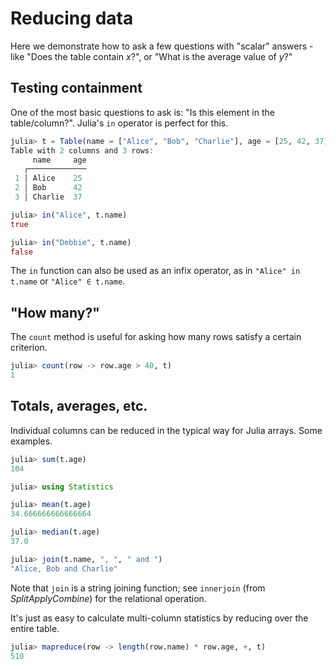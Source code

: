 # Reducing data

Here we demonstrate how to ask a few questions with "scalar" answers - like "Does the table contain *x*?", or "What is the average value of *y*?"

## Testing containment

One of the most basic questions to ask is: "Is this element in the table/column?". Julia's `in` operator is perfect for this.

```julia
julia> t = Table(name = ["Alice", "Bob", "Charlie"], age = [25, 42, 37])
Table with 2 columns and 3 rows:
     name     age
   ┌─────────────
 1 │ Alice    25
 2 │ Bob      42
 3 │ Charlie  37

julia> in("Alice", t.name)
true

julia> in("Debbie", t.name)
false
```

The `in` function can also be used as an infix operator, as in `"Alice" in t.name` or `"Alice" ∈ t.name`.

## "How many?"

The `count` method is useful for asking how many rows satisfy a certain criterion.

```julia
julia> count(row -> row.age > 40, t)
1
```

## Totals, averages, etc.

Individual columns can be reduced in the typical way for Julia arrays. Some examples.

```julia
julia> sum(t.age)
104

julia> using Statistics

julia> mean(t.age)
34.666666666666664

julia> median(t.age)
37.0

julia> join(t.name, ", ", " and ")
"Alice, Bob and Charlie"
```

Note that `join` is a string joining function; see `innerjoin` (from *SplitApplyCombine*) for the relational operation.


It's just as easy to calculate multi-column statistics by reducing over the entire table.

```julia
julia> mapreduce(row -> length(row.name) * row.age, +, t)
510
```
